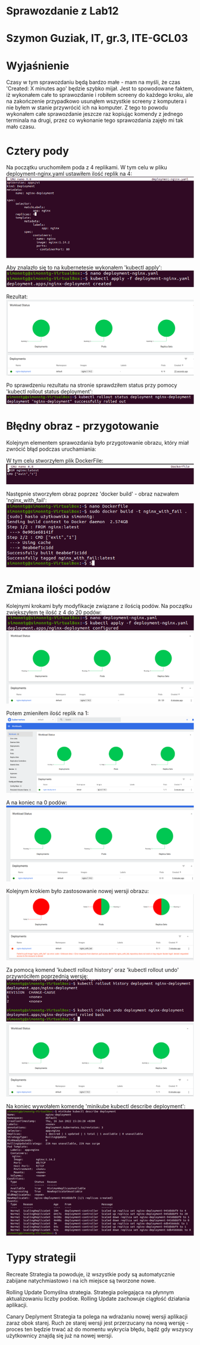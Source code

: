 # Sprawozdanie z Lab12

# Szymon Guziak, IT, gr.3, ITE-GCL03


# Wyjaśnienie

Czasy w tym sprawozdaniu będą bardzo małe - mam na myśli, że czas 'Created: X minutes ago' będzie szybko mijał.
Jest to spowodowane faktem, iż wykonałem całe to sprawozdanie i robiłem screeny do każdego kroku, ale na zakończenie przypadkowo usunąłem wszystkie screeny z komputera i nie byłem w stanie przywrócić ich na komputer.
Z tego to powodu wykonałem całe sprawozdanie jeszcze raz kopiując komendy z jednego terminala na drugi, przez co wykonanie tego sprawozdania zajęło mi tak mało czasu.



# Cztery pody

Na początku uruchomiłem poda z 4 replikami.
W tym celu w pliku deployment-nginx.yaml ustawiłem ilość replik na 4:
![](Zdjecia/1.png)

Aby znalazło się to na kubernetesie wykonałem 'kubectl apply':
![](Zdjecia/2.png)

Rezultat:
![](Zdjecia/3.png)

Po sprawdzeniu rezultatu na stronie sprawdziłem status przy pomocy 'kubectl rollout status deployment':
![](Zdjecia/4.png)


# Błędny obraz - przygotowanie

Kolejnym elementem sprawozdania było przygotowanie obrazu, który miał zwrócić błąd podczas uruchamiania:

W tym celu stworzyłem plik DockerFile:
![](Zdjecia/5.png)

Następnie stworzyłem obraz poprzez 'docker build' - obraz nazwałem 'nginx_with_fail':
![](Zdjecia/6.png)


# Zmiana ilości podów

Kolejnymi krokami były modyfikacje związane z ilością podów.
Na początku zwiększyłem tę ilość z 4 do 20 podów:
![](Zdjecia/7.png)
![](Zdjecia/8.png)

Potem zmieniłem ilość replik na 1:
![](Zdjecia/9.png)

A na koniec na 0 podów:
![](Zdjecia/10.png)


Kolejnym krokiem było zastosowanie nowej wersji obrazu:
![](Zdjecia/11.png)

Za pomocą komend 'kubectl rollout history' oraz 'kubectl rollout undo' przywróciłem poprzednią wersję:
![](Zdjecia/12.png)
![](Zdjecia/13.png)

Na koniec wywołałem komendę 'minikube kubectl describe deployment':
![](Zdjecia/14.png)



# Typy strategii

Recreate
	Strategia ta powoduje, iż wszystkie pody są automatycznie zabijane natychmiastowo i na ich miejsce są tworzone nowe.
	
Rolling Update
	Domyślna strategia.
	Strategia polegająca na płynnym aktualizowaniu liczby podóœ. Rolling Update zachowuje ciągłość działania aplikacji.

Canary Deplyment
	Strategia ta polega na wdrażaniu nowej wersji aplikacji zaraz obok starej.
	Ruch ze starej wersji jest przerzucany na nową wersję - proces ten będzie trwać aż do momentu wykrycia błędu, bądź gdy wszyscy użytkownicy znajdą się już na nowej wersji.
